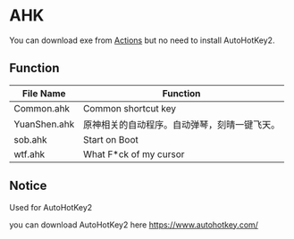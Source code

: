 # AHK

You can download exe from [Actions](https://github.com/oldshensheep/ahk/actions) but no need to install AutoHotKey2.

## Function

| File Name    | Function                                     |
| ------------ | -------------------------------------------- |
| Common.ahk   | Common shortcut key                          |
| YuanShen.ahk | 原神相关的自动程序。自动弹琴，刻晴一键飞天。 |
| sob.ahk      | Start on Boot                                |
| wtf.ahk      | What F\*ck of my cursor                      |

## Notice

Used for AutoHotKey2

you can download AutoHotKey2 here <https://www.autohotkey.com/>
